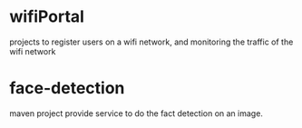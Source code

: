 wifiPortal
==========

projects to register users on a wifi network, and monitoring the traffic of the wifi network

face-detection
===============
maven project provide service to do the fact detection on an image.
